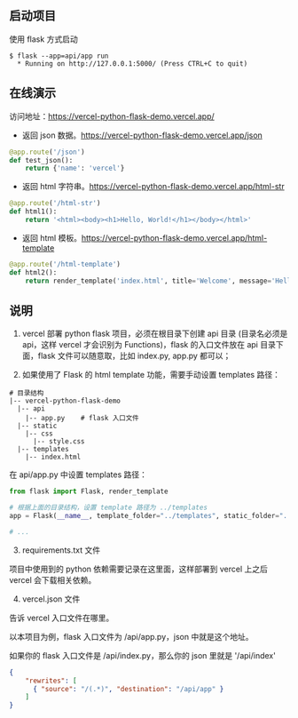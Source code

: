 ## 启动项目

使用 flask 方式启动

```
$ flask --app=api/app run
  * Running on http://127.0.0.1:5000/ (Press CTRL+C to quit)
```

## 在线演示

访问地址：https://vercel-python-flask-demo.vercel.app/

- 返回 json 数据。https://vercel-python-flask-demo.vercel.app/json

``` python
@app.route('/json')
def test_json():
    return {'name': 'vercel'}
```

- 返回 html 字符串。https://vercel-python-flask-demo.vercel.app/html-str

``` python
@app.route('/html-str')
def html1():
    return '<html><body><h1>Hello, World!</h1></body></html>'
```

- 返回 html 模板。https://vercel-python-flask-demo.vercel.app/html-template

``` python
@app.route('/html-template')
def html2():
    return render_template('index.html', title='Welcome', message='Hello, World!')
```

## 说明

1. vercel 部署 python flask 项目，必须在根目录下创建 api 目录 (目录名必须是 api，这样 vercel 才会识别为 Functions)，flask 的入口文件放在 api 目录下面，flask 文件可以随意取，比如 index.py, app.py 都可以；

2. 如果使用了 Flask 的 html template 功能，需要手动设置 templates 路径：

```
# 目录结构
|-- vercel-python-flask-demo
  |-- api
    |-- app.py    # flask 入口文件
  |-- static
    |-- css
      |-- style.css
  |-- templates
    |-- index.html
```

在 api/app.py 中设置 templates 路径：

``` python
from flask import Flask, render_template

# 根据上面的目录结构，设置 template 路径为 ../templates
app = Flask(__name__, template_folder="../templates", static_folder="../static")

# ...
```

3. requirements.txt 文件

项目中使用到的 python 依赖需要记录在这里面，这样部署到 vercel 上之后 vercel 会下载相关依赖。

4. vercel.json 文件

告诉 vercel 入口文件在哪里。

以本项目为例，flask 入口文件为 /api/app.py，json 中就是这个地址。

如果你的 flask 入口文件是 /api/index.py，那么你的 json 里就是 '/api/index'

``` json
{
    "rewrites": [
      { "source": "/(.*)", "destination": "/api/app" }
    ]
}
```